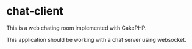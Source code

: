chat-client
===========

This is a web chating room implemented with CakePHP.

This application should be working with a chat server using websocket.